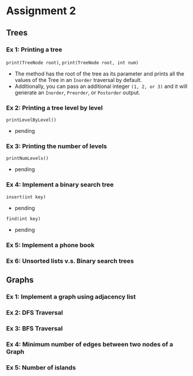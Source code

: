# Assignment 2

## Trees

### Ex 1: Printing a tree
`print(TreeNode root)`, `print(TreeNode root, int num)`
- The method has the root of the tree as its parameter and prints all the values of the Tree in an `Inorder` traversal by default. 
- Additionally, you can pass an additional integer `(1, 2, or 3)` and it will generate an `Inorder`, `Preorder`, or `Postorder` output.

### Ex 2: Printing a tree level by level 
`printLevelByLevel()`
- pending

### Ex 3: Printing the number of levels
`printNumLevels()`
- pending

### Ex 4: Implement a binary search tree
`insert(int key)`
- pending

`find(int key)`
- pending

### Ex 5: Implement a phone book

### Ex 6: Unsorted lists v.s. Binary search trees

## Graphs

### Ex 1: Implement a graph using adjacency list

### Ex 2: DFS Traversal

### Ex 3: BFS Traversal

### Ex 4: Minimum number of edges between two nodes of a Graph

### Ex 5: Number of islands
